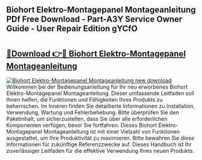 ## Biohort Elektro-Montagepanel Montageanleitung PDf Free Download - Part-A3Y Service Owner Guide - User Repair Edition gYCfO

# <h2><a href="http://df8rkg.blite.top/?on=Biohort+Elektro-Montagepanel+Montageanleitung">🔗Download 👉🔴 Biohort Elektro-Montagepanel Montageanleitung</a></h2>

[![Biohort Elektro-Montagepanel Montageanleitung new download](https://i.imgur.com/lujVjoI.png)](http://df8rkg.blite.top/?on=Biohort+Elektro-Montagepanel+Montageanleitung)
Willkommen bei der Bedienungsanleitung für Ihr neu erworbenes Biohort Elektro-Montagepanel Montageanleitung. Dieser umfassende Leitfaden soll Ihnen helfen, die Funktionen und Fähigkeiten Ihres Produkts zu beherrschen. Im Inneren finden Sie detaillierte Informationen zu Installation, Verwendung, Wartung und Fehlerbehebung. Bitte überprüfen Sie den Paketinhalt, um sicherzustellen, dass Sie über alle erforderlichen Komponenten verfügen, bevor Sie fortfahren. Dieses Biohort Elektro-Montagepanel Montageanleitung ist mit einer Vielzahl von Funktionen ausgestattet, um Ihre Produktivität zu maximieren. Bitte bewahren Sie diese Informationen für zukünftige Referenzzwecke auf. Dieses Handbuch ist Ihr zuverlässiger Leitfaden für die effektive Verwendung Ihres neuen Produkts.
